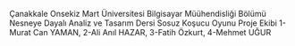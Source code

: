 Çanakkale Onsekiz Mart Üniversitesi Bilgisayar Müühendisliği Bölümü
Nesneye Dayalı Analiz ve Tasarım Dersi 
Sosuz Koşucu Oyunu 
Proje Ekibi
1-Murat Can YAMAN, 
2-Ali Anıl HAZAR, 
3-Fatih Özkurt, 
4-Mehmet UĞUR
